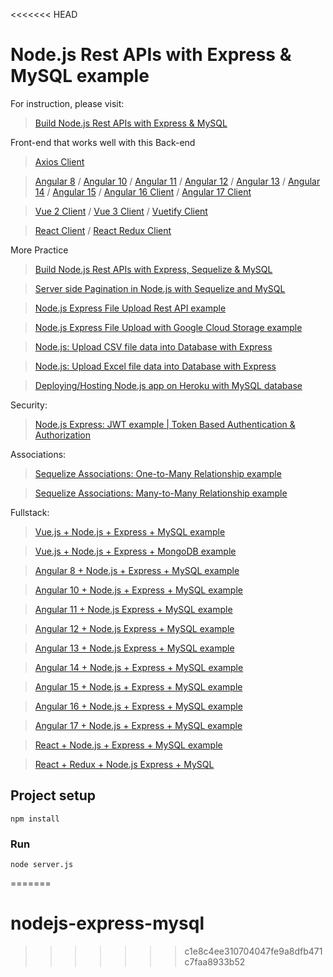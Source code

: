 <<<<<<< HEAD
# Node.js Rest APIs with Express & MySQL example

For instruction, please visit:
> [Build Node.js Rest APIs with Express & MySQL](https://www.bezkoder.com/node-js-rest-api-express-mysql/)

Front-end that works well with this Back-end
> [Axios Client](https://www.bezkoder.com/axios-request/)

> [Angular 8](https://www.bezkoder.com/angular-crud-app/) / [Angular 10](https://www.bezkoder.com/angular-10-crud-app/) / [Angular 11](https://www.bezkoder.com/angular-11-crud-app/) / [Angular 12](https://www.bezkoder.com/angular-12-crud-app/) / [Angular 13](https://www.bezkoder.com/angular-13-crud-example/) / [Angular 14](https://www.bezkoder.com/angular-14-crud-example/) / [Angular 15](https://www.bezkoder.com/angular-15-crud-example/) / [Angular 16 Client](https://www.bezkoder.com/angular-16-crud-example/) / [Angular 17 Client](https://www.bezkoder.com/angular-17-crud-example/)

> [Vue 2 Client](https://www.bezkoder.com/vue-js-crud-app/) / [Vue 3 Client](https://www.bezkoder.com/vue-3-crud/) / [Vuetify Client](https://www.bezkoder.com/vuetify-data-table-example/)

> [React Client](https://www.bezkoder.com/react-crud-web-api/) / [React Redux Client](https://www.bezkoder.com/react-redux-crud-example/)

More Practice
> [Build Node.js Rest APIs with Express, Sequelize & MySQL](https://www.bezkoder.com/node-js-express-sequelize-mysql/)

> [Server side Pagination in Node.js with Sequelize and MySQL](https://www.bezkoder.com/node-js-sequelize-pagination-mysql/)

> [Node.js Express File Upload Rest API example](https://www.bezkoder.com/node-js-express-file-upload/)

> [Node.js Express File Upload with Google Cloud Storage example](https://www.bezkoder.com/google-cloud-storage-nodejs-upload-file/)

> [Node.js: Upload CSV file data into Database with Express](https://www.bezkoder.com/node-js-upload-csv-file-database/)

> [Node.js: Upload Excel file data into Database with Express](https://www.bezkoder.com/node-js-upload-excel-file-database/)

> [Deploying/Hosting Node.js app on Heroku with MySQL database](https://www.bezkoder.com/deploy-node-js-app-heroku-cleardb-mysql/)

Security:
> [Node.js Express: JWT example | Token Based Authentication & Authorization](https://www.bezkoder.com/node-js-jwt-authentication-mysql/)

Associations:
> [Sequelize Associations: One-to-Many Relationship example](https://www.bezkoder.com/sequelize-associate-one-to-many/)

> [Sequelize Associations: Many-to-Many Relationship example](https://www.bezkoder.com/sequelize-associate-many-to-many/)

Fullstack:
> [Vue.js + Node.js + Express + MySQL example](https://www.bezkoder.com/vue-js-node-js-express-mysql-crud-example/)

> [Vue.js + Node.js + Express + MongoDB example](https://www.bezkoder.com/vue-node-express-mongodb-mevn-crud/)

> [Angular 8 + Node.js + Express + MySQL example](https://www.bezkoder.com/angular-node-express-mysql/)

> [Angular 10 + Node.js + Express + MySQL example](https://www.bezkoder.com/angular-10-node-js-express-mysql/)

> [Angular 11 + Node.js Express + MySQL example](https://www.bezkoder.com/angular-11-node-js-express-mysql/)

> [Angular 12 + Node.js Express + MySQL example](https://www.bezkoder.com/angular-12-node-js-express-mysql/)

> [Angular 13 + Node.js Express + MySQL example](https://www.bezkoder.com/angular-13-node-js-express-mysql/)

> [Angular 14 + Node.js + Express + MySQL example](https://www.bezkoder.com/angular-14-node-js-express-mysql/)

> [Angular 15 + Node.js + Express + MySQL example](https://www.bezkoder.com/angular-15-node-js-express-mysql/)

> [Angular 16 + Node.js + Express + MySQL example](https://www.bezkoder.com/angular-16-node-js-express-mysql/)

> [Angular 17 + Node.js + Express + MySQL example](https://www.bezkoder.com/angular-17-node-js-express-mysql/)

> [React + Node.js + Express + MySQL example](https://www.bezkoder.com/react-node-express-mysql/)

> [React + Redux + Node.js Express + MySQL](https://www.bezkoder.com/react-redux-mysql-crud/)

## Project setup
```
npm install
```

### Run
```
node server.js
```
=======
# nodejs-express-mysql
>>>>>>> c1e8c4ee310704047fe9a8dfb471c7faa8933b52
